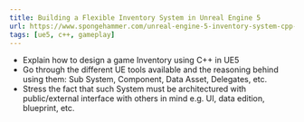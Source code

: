 ```yaml
---
title: Building a Flexible Inventory System in Unreal Engine 5
url: https://www.spongehammer.com/unreal-engine-5-inventory-system-cpp-guide/
tags: [ue5, c++, gameplay]
---
```


- Explain how to design a game Inventory using C++ in UE5
- Go through the different UE tools available and the reasoning behind using them: Sub System, Component, Data Asset, Delegates, etc.
- Stress the fact that such System must be architectured with public/external interface with others in mind e.g. UI, data edition, blueprint, etc.
